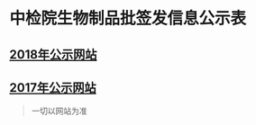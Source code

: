 # 中检院生物制品批签发信息公示表

## [2018年公示网站](http://www.nifdc.org.cn/directory/web/WS02/CL0108/)

## [2017年公示网站](http://www.nifdc.org.cn/directory/web/WS02/CL0873/)

> 一切以网站为准
